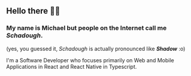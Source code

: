 ## Hello there 👋🤓

### My name is Michael but people on the Internet call me _Schadough_.   
(yes, you guessed it, _Schadough_ is actually pronounced like _**Shadow**_ :o)  
  
  I'm a Software Developer who focuses primarily on Web and Mobile Applications in React and React Native in Typescript.

<!--
**Schadough/schadough** is a ✨ _special_ ✨ repository because its `README.md` (this file) appears on your GitHub profile.

Here are some ideas to get you started:

- 🔭 I’m currently working on ...
- 🌱 I’m currently learning ...
- 👯 I’m looking to collaborate on ...
- 🤔 I’m looking for help with ...
- 💬 Ask me about ...
- 📫 How to reach me: ...
- 😄 Pronouns: ...
- ⚡ Fun fact: ...
-->
